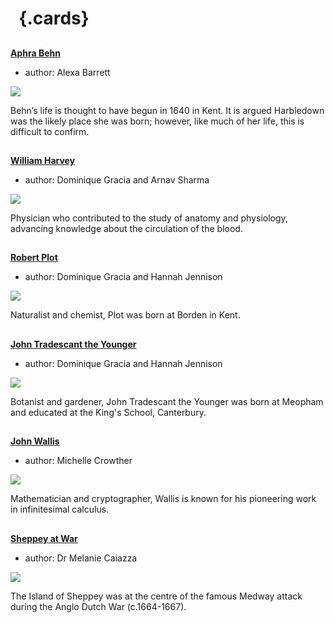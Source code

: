 <param ve-config 
       title="17th Century Kent"
       banner="/images/banners/17c.jpg"
       layout="index">
       
# &nbsp; {.cards}

##
**[Aphra Behn](17c-behn-biography)**

- author: Alexa Barrett

![](https://iiif-presentation.juncture-digital.org/thumbnail?url=https://stor.artstor.org/stor/313c325c-0895-46de-bd40-f44b75667178)

Behn’s life is thought to have begun in 1640 in Kent. It is argued Harbledown was the likely place she was born; however, like much of her life, this is difficult to confirm.

##
**[William Harvey](17c-william-harvey)**

- author: Dominique Gracia and Arnav Sharma

![](https://iiif-presentation.juncture-digital.org/thumbnail?url=https://upload.wikimedia.org/wikipedia/commons/4/40/Ogilby_Kent.jpg)

Physician who contributed to the study of anatomy and physiology, advancing knowledge about the circulation of the blood.

##
**[Robert Plot](17c-robert-plot)**

- author: Dominique Gracia and Hannah Jennison

![](https://iiif-presentation.juncture-digital.org/thumbnail?url=https://upload.wikimedia.org/wikipedia/commons/4/40/Ogilby_Kent.jpg)

Naturalist and chemist, Plot was born at Borden in Kent.

##
**[John Tradescant the Younger](17c-john-tradescant-younger)**

- author: Dominique Gracia and Hannah Jennison

![](https://iiif-presentation.juncture-digital.org/thumbnail?url=https://upload.wikimedia.org/wikipedia/commons/4/40/Ogilby_Kent.jpg)

Botanist and gardener, John Tradescant the Younger was born at Meopham and educated at the King's School, Canterbury.

##
**[John Wallis](17c-wallis-biography)**

- author: Michelle Crowther

![](https://iiif-presentation.juncture-digital.org/thumbnail?url=https://upload.wikimedia.org/wikipedia/commons/4/40/Ogilby_Kent.jpg)

Mathematician and cryptographer, Wallis is known for his pioneering work in infinitesimal calculus.

##

**[Sheppey at War](17c-sheppey-at-war)**

- author: Dr Melanie Caiazza

![](https://iiif-presentation.juncture-digital.org/thumbnail?url=https://stor.artstor.org/stor/2c221d42-8be8-432e-80c5-a1c13e87ea9d)

The Island of Sheppey was at the centre of the famous Medway attack during the Anglo Dutch War (c.1664-1667).
